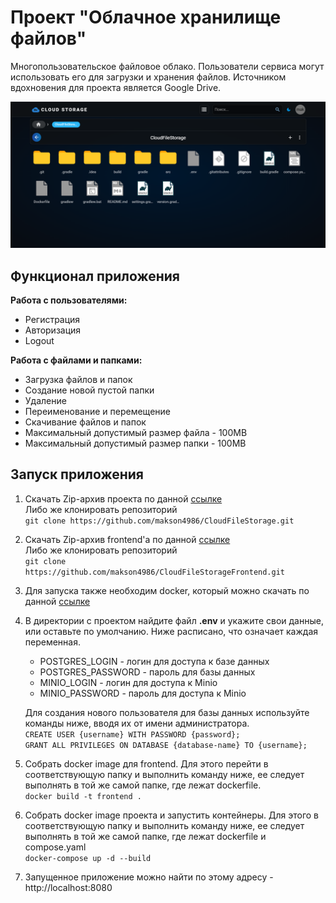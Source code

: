 # Проект "Облачное хранилище файлов"

Многопользовательское файловое облако. Пользователи сервиса могут использовать его для загрузки и хранения файлов. 
Источником вдохновения для проекта является Google Drive.

![example.png](images/example.png)

## Функционал приложения

**Работа с пользователями:**
* Регистрация
* Авторизация
* Logout

**Работа с файлами и папками:**
* Загрузка файлов и папок
* Создание новой пустой папки
* Удаление
* Переименование и перемещение
* Скачивание файлов и папок
* Максимальный допустимый размер файла - 100МВ
* Максимальный допустимый размер папки - 100МВ

## Запуск приложения

1. Скачать Zip-архив проекта по данной [ссылке](https://github.com/makson4986/CloudFileStorage/archive/refs/heads/master.zip)  
Либо же клонировать репозиторий  
`git clone https://github.com/makson4986/CloudFileStorage.git`
2. Скачать Zip-архив frontend'а по данной [ссылке](https://github.com/makson4986/CloudFileStorageFrontend/archive/refs/heads/master.zip)  
Либо же клонировать репозиторий  
`git clone https://github.com/makson4986/CloudFileStorageFrontend.git`
3. Для запуска также необходим docker, который можно скачать по данной [ссылке](https://docs.docker.com/get-started/get-docker/)
4. В директории с проектом найдите файл **.env** и укажите свои данные, или оставьте по умолчанию.
Ниже расписано, что означает каждая переменная.
   * POSTGRES_LOGIN - логин для доступа к базе данных
   * POSTGRES_PASSWORD - пароль для базы данных
   * MINIO_LOGIN - логин для доступа к Minio
   * MINIO_PASSWORD - пароль для доступа к Minio

   Для создания нового пользователя для базы данных используйте команды ниже, вводя их от имени администратора.  
   `CREATE USER {username} WITH PASSWORD {password};`  
   `GRANT ALL PRIVILEGES ON DATABASE {database-name} TO {username};`
5. Собрать docker image для frontend. Для этого перейти в соответствующую папку и выполнить команду ниже, ее следует выполнять в той же самой папке, где лежат dockerfile.  
`docker build -t frontend .`
6. Собрать docker image проекта и запустить контейнеры. Для этого в соответствующую папку и выполнить команду ниже, ее следует выполнять в той же самой папке, где лежат dockerfile и compose.yaml  
`docker-compose up -d --build`
7. Запущенное приложение можно найти по этому адресу - http://localhost:8080